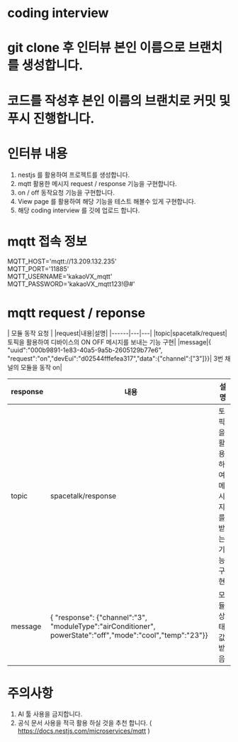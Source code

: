 # coding interview

# git clone 후 인터뷰 본인 이름으로 브랜치를 생성합니다.

# 코드를 작성후 본인 이름의 브랜치로 커밋 및 푸시 진행합니다.

# 인터뷰 내용
1. nestjs 를 활용하여 프로젝트를 생성합니다.
2. mqtt 활용한 메시지 request / response 기능을 구현합니다.
3. on / off 동작요청 기능을 구현합니다.
4. View page 를 활용하여 해당 기능을 테스트 해볼수 있게 구현합니다.
5. 해당 coding interview 를 깃에 업로드 합니다.

# mqtt 접속 정보
MQTT_HOST='mqtt://13.209.132.235' <br/>
MQTT_PORT='11885' <br/>
MQTT_USERNAME='kakaoVX_mqtt' <br/>
MQTT_PASSWORD='kakaoVX_mqtt123!@#' <br/>

# mqtt request / reponse 
| 모듈 동작 요청 |
|request|내용|설명|
|------|---|---|
|topic|spacetalk/request| 토픽을 활용하여 디바이스의 ON OFF 메시지를 보내는 기능 구현|
|message|{ "uuid":"000b9891-1e83-40a5-9a5b-2605129b77e6", "request":"on","devEui":"d02544fffefea317","data":{"channel":["3"]}}| 3번 채널의 모듈을 동작 on|

|response|내용|설명|
|------|---|---|
|topic|spacetalk/response| 토픽을 활용하여 메시지를 받는 기능 구현|
|message|{ "response": {"channel":"3", "moduleType":"airConditioner", powerState":"off","mode":"cool","temp":"23"}}| 모듈 상태값 받음 |



# 주의사항
1. AI 툴 사용을 금지합니다.
2. 공식 문서 사용을 적극 활용 하실 것을 추천 합니다. ( https://docs.nestjs.com/microservices/mqtt )
